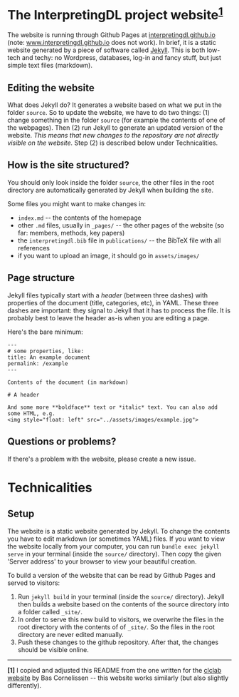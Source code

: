# The InterpretingDL project website<sup>[1](#fn1)</sup>

The website is running through Github Pages at [interpretingdl.github.io](http://interpretingdl.github.io) (note: www.interpretingdl.github.io does not work).
In brief, it is a static website generated by a piece of software called [Jekyll](https://jekyllrb.com/).
This is both low-tech and techy: no Wordpress, databases, log-in and fancy stuff, but just simple text files (markdown).

## Editing the website
What does Jekyll do? It generates a website based on what we put in the folder `source`.
So to update the website, we have to do two things: (1) change something in the folder `source` (for example the contents of one of the webpages).
Then (2) run Jekyll to generate an updated version of the website. *This means that new changes to the repository are not directly visible on the website.* Step (2) is described below under Technicalities.

## How is the site structured?
You should only look inside the folder `source`, the other files in the root directory are automatically generated by Jekyll when building the site.

Some files you might want to make changes in:
* `index.md` -- the contents of the homepage
* other `.md` files, usually in `_pages/` -- the other pages of the website (so far: members, methods, key papers)
* the `interpretingdl.bib` file in `publications/` -- the BibTeX file with all references
* if you want to upload an image, it should go in `assets/images/`

## Page structure
Jekyll files typically start with a *header* (between three dashes) with properties of the document (title, categories, etc), in YAML. These three dashes are important: they signal to Jekyll that it has to process the file.
It is probably best to leave the header as-is when you are editing a page.

Here's the bare minimum:
```
---
# some properties, like:
title: An example document
permalink: /example
---

Contents of the document (in markdown)

# A header

And some more **boldface** text or *italic* text. You can also add some HTML, e.g.
<img style="float: left" src="../assets/images/example.jpg">

```

## Questions or problems?

If there's a problem with the website, please create a new issue.

# Technicalities

## Setup
The website is a static website generated by Jekyll. To change the contents you have to edit markdown (or sometimes YAML) files. If you want to view the website locally from your computer, you can run `bundle exec jekyll serve` in your terminal (inside the `source/` directory). Then copy the given 'Server address' to your browser to view your beautiful creation.

To build a version of the website that can be read by Github Pages and served to visitors:
1. Run `jekyll build` in your terminal (inside the `source/` directory). Jekyll then builds a website based on the contents of the source directory into a folder called `_site/`.
2. In order to serve this new build to visitors, we overwrite the files in the root directory with the contents of of `_site/`. So the files in the root directory are never edited manually.
3. Push these changes to the github repository. After that, the changes should be visible online.

---
<a name="fn1"><b>[1]</b></a> I copied and adjusted this README from the one written for the [clclab website](http://projects.illc.uva.nl/LaCo/clclab) by Bas Cornelissen -- this website works similarly (but also slightly differently).
